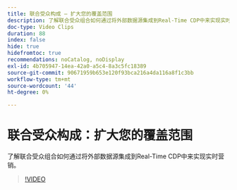 ```yaml
---
title: 联合受众构成 — 扩大您的覆盖范围
description: 了解联合受众组合如何通过将外部数据源集成到Real-Time CDP中来实现实时营销。
doc-type: Video Clips
duration: 88
index: false
hide: true
hidefromtoc: true
recommendations: noCatalog, noDisplay
exl-id: 4b705947-14ea-42a0-a5c4-8a3c5fc18389
source-git-commit: 90671959b653e120f93bca216a4da116a8f1c3bb
workflow-type: tm+mt
source-wordcount: '44'
ht-degree: 0%

---
```


# 联合受众构成：扩大您的覆盖范围

了解联合受众组合如何通过将外部数据源集成到Real-Time CDP中来实现实时营销。

<!-- 62_S508_3442517_87_federated-audience-composition-expanding-your-reach -->
>[!VIDEO](https://video.tv.adobe.com/v/3458250/?learn=on&enablevpops=true)
